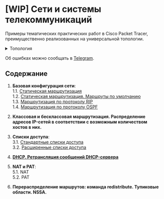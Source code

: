 # [WIP] Сети и системы телекоммуникаций 
Примеры тематических практических работ в Cisco Packet Tracer, преимущественно реализованных на универсальной топологии.

<details>
  <summary>Топология</summary>

  ![topology](https://i.imgur.com/rasnj1N.png)
</details>

Об ошибках можно сообщать в [Telegram](https://bit.ly/3X40VCN).

## Содержание
1. **Базовая конфигурация сети**:  
    1.1. [Статическая маршрутизация](1.1-static-routing.md)  
    1.2. [Статическая маршрутизация. Маршруты по умолчанию](1.2-static-routing-default-routes.md)  
    1.3. [Маршрутизация по протоколу RIP](1.3-rip-routing.md)  
    1.4. [Маршрутизация по протоколу OSPF](1.4-ospf-routing.md)  

2. **Классовая и бесклассовая маршрутизация. Распределение адресов IP-сетей в соответствии с возможным количеством хостов в них.**  

3. **Списки доступа**:  
    3.1. [Стандартные списки доступа](3.1-acl.md)  
    3.2. [Расширенные списки доступа](3.2-extended-acl.md)  

4. [**DHCP. Ретрансляция сообщений DHCP-сервера**](4-dhcp.md)  

5. **NAT и PAT**:  
    5.1. NAT  
    5.2. PAT  

6. **Перераспределение маршрутов: команда redistribute. Тупиковые области. NSSA.**